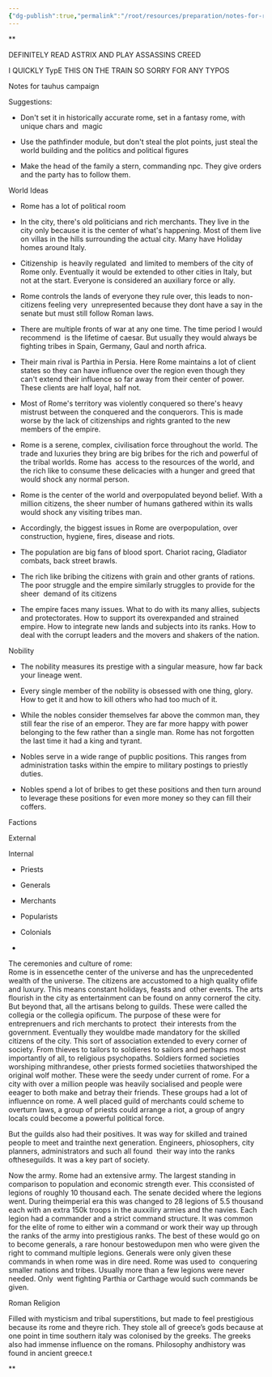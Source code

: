 ```yaml
---
{"dg-publish":true,"permalink":"/root/resources/preparation/notes-for-roman-empire/"}
---
```


**

DEFINITELY READ ASTRIX AND PLAY ASSASSINS CREED

I QUICKLY TypE THIS ON THE TRAIN SO SORRY FOR ANY TYPOS

Notes for tauhus campaign

  

Suggestions: 

-   Don't set it in historically accurate rome, set in a fantasy rome, with unique chars and  magic
    

-   Use the pathfinder module, but don't steal the plot points, just steal the world building and the politics and political figures
    
-   Make the head of the family a stern, commanding npc. They give orders and the party has to follow them. 
    

  

World Ideas

-   Rome has a lot of political room
    
-   In the city, there's old politicians and rich merchants. They live in the city only because it is the center of what's happening. Most of them live on villas in the hills surrounding the actual city. Many have Holiday homes around Italy. 
    
-   Citizenship  is heavily regulated  and limited to members of the city of Rome only. Eventually it would be extended to other cities in Italy, but not at the start. Everyone is considered an auxiliary force or ally. 
    
-   Rome controls the lands of everyone they rule over, this leads to non-citizens feeling very  unrepresented because they dont have a say in the senate but must still follow Roman laws.
    
-   There are multiple fronts of war at any one time. The time period I would recommend  is the lifetime of caesar. But usually they would always be fighting tribes in Spain, Germany, Gaul and north africa. 
    
-   Their main rival is Parthia in Persia. Here Rome maintains a lot of client states so they can have influence over the region even though they can't extend their influence so far away from their center of power. These clients are half loyal, half not. 
    
-   Most of Rome's territory was violently conquered so there's heavy mistrust between the conquered and the conquerors. This is made worse by the lack of citizenships and rights granted to the new members of the empire.
    
-   Rome is a serene, complex, civilisation force throughout the world. The trade and luxuries they bring are big bribes for the rich and powerful of the tribal worlds. Rome has  access to the resources of the world, and the rich like to consume these delicacies with a hunger and greed that would shock any normal person. 
    
-   Rome is the center of the world and overpopulated beyond belief. With a million citizens, the sheer number of humans gathered within its walls would shock any visiting tribes man. 
    
-   Accordingly, the biggest issues in Rome are overpopulation, over construction, hygiene, fires, disease and riots. 
    
-   The population are big fans of blood sport. Chariot racing, Gladiator combats, back street brawls. 
    
-   The rich like bribing the citizens with grain and other grants of rations. The poor struggle and the empire similarly struggles to provide for the sheer  demand of its citizens
    
-   The empire faces many issues. What to do with its many allies, subjects and protectorates. How to support its overexpanded and strained empire. How to integrate new lands and subjects into its ranks. How to deal with the corrupt leaders and the movers and shakers of the nation.
    

  

Nobility

-   The nobility measures its prestige with a singular measure, how far back your lineage went. 
    
-   Every single member of the nobility is obsessed with one thing, glory. How to get it and how to kill others who had too much of it. 
    
-   While the nobles consider themselves far above the common man, they still fear the rise of an emperor. They are far more happy with power belonging to the few rather than a single man. Rome has not forgotten the last time it had a king and tyrant. 
    
-   Nobles serve in a wide range of pupblic positions. This ranges from administration tasks within the empire to military postings to priestly duties. 
    
-   Nobles spend a lot of bribes to get these positions and then turn around to leverage these positions for even more money so they can fill their coffers.  
      
    

Factions 

External 

  

Internal

-   Priests
    
-   Generals
    
-   Merchants
    
-   Popularists
    
-   Colonials
    
-     
    

The ceremonies and culture of rome:  
Rome is in essencethe center of the universe and has the unprecedented wealth of the universe. The citizens are accustomed to a high quality oflife and luxury. This means constant holidays, feasts and  other events. The arts flourish in the city as entertainment can be found on anny cornerof the city. But beyond that, all the artisans belong to guilds. These were called the collegia or the collegia opificum. The purpose of these were for entreprenuers and rich merchants to protect  their interests from the government. Eventually they wouldbe made mandatory for the skilled citizens of the city. This sort of association extended to every corner of society. From thieves to tailors to soldieres to sailors and perhaps most importantly of all, to religious psychopaths. Soldiers formed societies worshiping mithrandese, other priests formed societiies thatworshiped the original wolf mother. These were the seedy under current of rome. For a city with over a million people was heavily socialised and people were eeager to both make and betray their friends. These groups had a lot of influennce on rome. A well placed guild of merchants could scheme to overturn laws, a group of priests could arrange a riot, a group of angry locals could become a powerful political force. 

  

But the guilds also had their positives. It was way for skilled and trained people to meet and trainthe next generation. Engineers, phiosophers, city planners, administrators and such all found  their way into the ranks oftheseguilds. It was a key part of society.

  

Now the army. Rome had an extensive army. The largest standing in comparison to population and economic strength ever. This cconsisted of legions of roughly 10 thousand each. The senate decided where the legions went. During theimperial era this was changed to 28 legions of 5.5 thousand each with an extra 150k troops in the auxxiliry armies and the navies. Each legion had a commander and a strict command structure. It was common for the elite of rome to either win a command or work their way up through the ranks of the army into prestigious ranks. The best of these would go on to become generals, a rare honour bestowedupon men who were given the right to command multiple legions. Generals were only given these commands in when rome was in dire need. Rome was used to  conquering smaller nations and tribes. Usually more than a few legions were never needed. Only  went fighting Parthia or Carthage would such commands be given. 

  

Roman Religion 

Filled with mysticism and tribal superstitions, but made to feel prestigious because its rome and theyre rich. They stole all of greece’s gods because at one point in time southern italy was colonised by the greeks. The greeks also had immense influence on the romans. Philosophy andhistory was found in ancient greece.t

**
